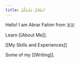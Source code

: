 ```yaml
---
title: ٱلسَّلَامُ عَلَيْكُمْ
---
```

Hello! I am Abrar Fahim from 🇧🇩

Learn [[About Me]].

[[My Skills and Experiences]]

Some of my [[Writing]].

